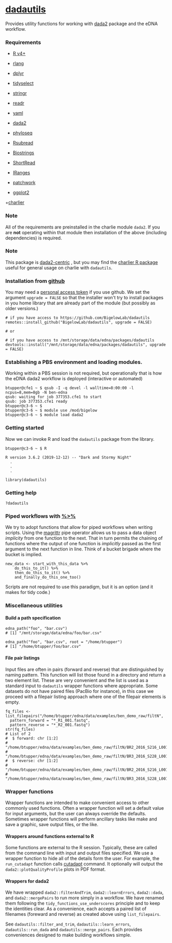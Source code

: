 # [dadautils](https://github.com/BigelowLab/dadautils)

Provides utility functions for working with [dada2](https://benjjneb.github.io/dada2/index.html) package and the eDNA workflow.

### Requirements

+ [R v4+](https://www.r-project.org/)

+ [rlang](https://CRAN.R-project.org/package=rlang)

+ [dplyr](https://CRAN.R-project.org/package=dplyr)

+ [tidyselect](https://CRAN.R-project.org/package=tidyselect)

+ [stringr](https://CRAN.R-project.org/package=stringr)

+ [readr](https://CRAN.R-project.org/package=readr)

+ [yaml](https://CRAN.R-project.org/package=yaml)

+ [dada2](https://CRAN.R-project.org/package=dada2)

+ [phyloseq](https://bioconductor.org/packages/release/bioc/html/phyloseq.html)

+ [Rsubread](https://bioconductor.org/packages/release/bioc/html/Rsubread.html)

+ [Biostrings](https://bioconductor.org/packages/release/bioc/html/Biostrings.html)

+ [ShortRead](https://bioconductor.org/packages/release/bioc/html/ShortRead.html)

+ [IRanges](https://bioconductor.org/packages/release/bioc/html/IRanges.html)

+ [patchwork](https://CRAN.R-project.org/package=patchwork)

+ [ggplot2](https://CRAN.R-project.org/package=ggplot2)

 +[charlier](https://github.com/BigelowLab/charlier)
	

### Note

All of the requirements are preinstalled in the charlie module `dada2`.  If you are **not** operating within that module then installation of the above (including dependencies) is required.

### Note

This package is [dada2-centric](https://benjjneb.github.io/dada2/index.html) , but you may find the [charlier R package](https://github.com/BigelowLab/charlier) useful for general usage on charlie with `dadautils`.

### Installation from [github](https://github.com)

You may need a [personal access token](https://github.com/settings/tokens) if you use github.  We set the argument `upgrade = FALSE` so that the installer won't try to install packages in you home library that are already part of the module (but possibly as older versions.)

```
# if you have access to https://github.com/BigelowLab/dadautils
remotes::install_github("BigelowLab/dadautils", upgrade = FALSE)

# or 

# if you have access to /mnt/storage/data/edna/packages/dadautils
devtools::install("/mnt/storage/data/edna/packages/dadautils", upgrade = FALSE)
```

### Establishing a PBS environment and loading modules.

Working within a PBS session is not required, but operationally that is how the eDNA dada2 workflow is deployed (interactive or automated)

```
btupper@cfe1 ~ $ qsub -I -q devel -l walltime=8:00:00 -l ncpus=8,mem=8gb -N ben-edna
qsub: waiting for job 377353.cfe1 to start
qsub: job 377353.cfe1 ready
btupper@c3-6 ~ $
btupper@c3-6 ~ $ module use /mod/bigelow
btupper@c3-6 ~ $ module load dada2
```

### Getting started

Now we can invoke R and load the `dadautils` package from the library.

```
btupper@c3-6 ~ $ R

R version 3.6.2 (2019-12-12) -- "Dark and Stormy Night"
  .
  .
  .
  
library(dadautils)
```

### Getting help

```
?dadautils
```

### Piped workflows with [%>%](https://magrittr.tidyverse.org/)

We try to adopt functions that allow for piped workflows when writing scripts. Using the [magrittr](https://magrittr.tidyverse.org/) pipe operator allows us to pass a data object *implicity* from one function to the next.  That in turn permits the chaining of functions where the output of one function is *implicitly* passed as the first argument to the next function in line.  Think of a bucket brigade where the bucket is implied.

```
new_data <- start_with_this_data %>%
    do_this_to_it() %>%
    then_do_this_to_it() %>%
    and_finally_do_this_one_too()
```

Scripts are not required to use this paradigm, but it is an option (and it makes for tidy code.)


### Miscellaneous utilities


#### Build a path specification

```
edna_path("foo", "bar.csv")
# [1] "/mnt/storage/data/edna/foo/bar.csv"

edna_path("foo", "bar.csv", root = "/home/btupper")
# [1] "/home/btupper/foo/bar.csv"
```

#### File pair listings

Input files are often in pairs (forward and reverse) that are distinguished by naming pattern. This function will list those found in a directory and return a two element list.  These are very convenient and the list is used as a standard input to `dadautils` wrapper functions where appropriate. Some datasets do not have paired files (PacBio for instance), in this case we proceed with a filepair listing approach where one of the filepair elements is empty.

```
fq_files <- list_filepairs("/home/btupper/edna/data/examples/ben_demo_raw/filtN",
  pattern_forward = "*_R1_001.fastq",
  pattern_reverse = "*_R2_001.fastq") 
str(fq_files)
# List of 2
#  $ forward: chr [1:2] 
#     "/home/btupper/edna/data/examples/ben_demo_raw/filtN/BR2_2016_S216_L001_R1_001.fastq"
#     "/home/btupper/edna/data/examples/ben_demo_raw/filtN/BR3_2016_S228_L001_R1_001.fastq"
#  $ reverse: chr [1:2] 
#     "/home/btupper/edna/data/examples/ben_demo_raw/filtN/BR2_2016_S216_L001_R2_001.fastq" 
#     "/home/btupper/edna/data/examples/ben_demo_raw/filtN/BR3_2016_S228_L001_R2_001.fastq"
```

### Wrapper functions

Wrapper functions are intended to make convenient access to other commonly used functions.  Often a wrapper function will set a default value for input arguments, but the user can always override the defaults.  Sometimes wrapper functions will perform ancillary tasks like make and save a graphic, save output files, or the like.

#### Wrappers around functions external to R 

Some functions are external to the R session.  Typically, these are called from the command line with input and output files specified.  We use a wrapper function to hide all of the details form the user.  For example, the `run_cutadapt` function calls [cutadapt](https://cutadapt.readthedocs.io/en/stable/) command.  It optionally will output the `dada2::plotQualityProfile` plots in PDF format.

#### Wrappers for dada2

We have wrapped `dada2::filterAndTrim`,  `dada2::learnErrors`,  `dada2::dada`, and `dada2::mergePairs` to run more simply in a workflow.  We have renamed them following the `tidy_functions_use_underscores` principle and to keep the identities clear. As a convenience, each accepts a paired list of filenames (foreward and reverse) as created above using `list_filepairs`.

See `dadautils::filter_and_trim`, `dadautils::learn_errors`, `dadautils::run_dada` and `dadautils::merge_pairs`.  Each provides conveniences designed to make building workflows simple.